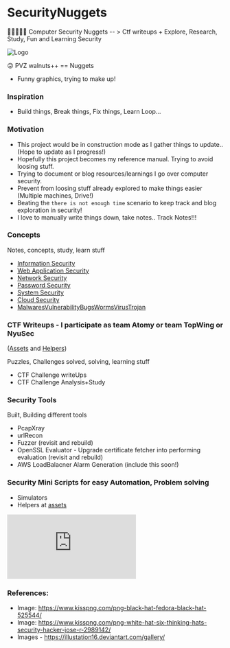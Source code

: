 # SecurityNuggets
:eyes::blue_book::pencil::thought_balloon::blue_book: Computer Security Nuggets -- > Ctf writeups + Explore, Research, Study, Fun and Learning Security


<img src="https://srinivas11789.github.io/SecurityNuggets/images/security_nuggets.png" title="Logo">

:stuck_out_tongue_winking_eye: PVZ walnuts++ == Nuggets<br>
* Funny graphics, trying to make up!

### Inspiration
* Build things, Break things, Fix things, Learn Loop...

### Motivation
* This project would be in construction mode as I gather things to update..(Hope to update as I progress!)
* Hopefully this project becomes my reference manual. Trying to avoid loosing stuff.
* Trying to document or blog resources/learnings I go over computer security.
* Prevent from loosing stuff already explored to make things easier (Multiple machines, Drive!)
* Beating the `there is not enough time` scenario to keep track and blog exploration in security!
* I love to manually write things down, take notes.. Track Notes!!!

### Concepts
Notes, concepts, study, learn stuff
* [Information Security](https://github.com/Srinivas11789/SecurityNuggets/tree/master/concepts/informationSecurity)
* [Web Application Security](https://github.com/Srinivas11789/SecurityNuggets/tree/master/concepts/webAppSecurity)
* [Network Security](https://github.com/Srinivas11789/SecurityNuggets/tree/master/concepts/networkSecurity)
* [Password Security](https://github.com/Srinivas11789/SecurityNuggets/tree/master/concepts/passwordSecurity)
* [System Security](https://github.com/Srinivas11789/SecurityNuggets/tree/master/concepts/systemSecurity)
* [Cloud Security](https://github.com/Srinivas11789/SecurityNuggets/tree/master/concepts/cloudSecurity)
* [MalwaresVulnerabilityBugsWormsVirusTrojan](https://github.com/Srinivas11789/SecurityNuggets/tree/master/concepts/MalwaresVulnerabilityBugsWormsVirusTrojan)

### CTF Writeups - I participate as team Atomy or team TopWing <in ctftimes too> or NyuSec <with my school>
([Assets](https://github.com/Srinivas11789/SecurityNuggets/tree/master/captureTheFlag) and [Helpers](https://gist.github.com/srinivas11789))

Puzzles, Challenges solved, solving, learning stuff
* CTF Challenge writeUps
* CTF Challenge Analysis+Study

### Security Tools
Built, Building different tools
* PcapXray
* urlRecon
* Fuzzer (revisit and rebuild)
* OpenSSL Evaluator - Upgrade certificate fetcher into performing evaluation (revisit and rebuild)
* AWS LoadBalacner Alarm Generation (include this soon!)

### Security Mini Scripts for easy Automation, Problem solving
* Simulators
* Helpers at [assets](https://gist.github.com/srinivas11789)

[![Analytics](https://ga-beacon.appspot.com/UA-114681129-2/SecurityNuggets/README.md)](https://github.com/igrigorik/ga-beacon)

### References:
* Image: https://www.kisspng.com/png-black-hat-fedora-black-hat-525544/
* Image: https://www.kisspng.com/png-white-hat-six-thinking-hats-security-hacker-jose-r-2989142/
* Images - https://illustation16.deviantart.com/gallery/
